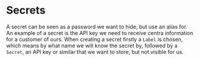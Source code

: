 # Secrets
A secret can be seen as a password we want to hide, but use an alias for. An example of a secret is the API key we need to receive centra information for a customer of ours. When creating a secret firstly a `Label` is chosen, which means by what name we will know the secret by, followed by a `Secret`, an API key or similar that we want to store, but not visible for us.
